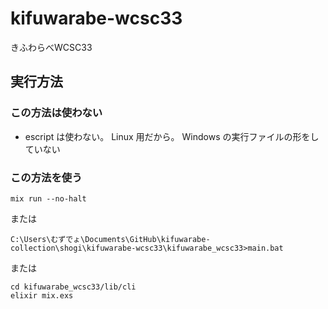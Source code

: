 # kifuwarabe-wcsc33

きふわらべWCSC33

## 実行方法

### この方法は使わない

* escript は使わない。 Linux 用だから。 Windows の実行ファイルの形をしていない  

### この方法を使う

```shell
mix run --no-halt
```

または

```shell
C:\Users\むずでょ\Documents\GitHub\kifuwarabe-collection\shogi\kifuwarabe-wcsc33\kifuwarabe_wcsc33>main.bat
```

または

```shell
cd kifuwarabe_wcsc33/lib/cli
elixir mix.exs
```
